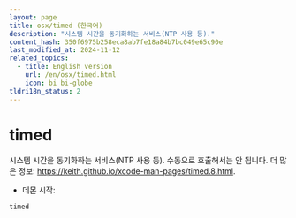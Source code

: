 ```yaml
---
layout: page
title: osx/timed (한국어)
description: "시스템 시간을 동기화하는 서비스(NTP 사용 등)."
content_hash: 350f6975b258eca8ab7fe18a84b7bc049e65c90e
last_modified_at: 2024-11-12
related_topics:
  - title: English version
    url: /en/osx/timed.html
    icon: bi bi-globe
tldri18n_status: 2
---
```

# timed

시스템 시간을 동기화하는 서비스(NTP 사용 등).
수동으로 호출해서는 안 됩니다.
더 많은 정보: <https://keith.github.io/xcode-man-pages/timed.8.html>.

- 데몬 시작:

`timed`
